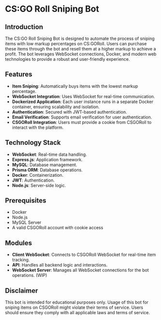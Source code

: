 # CS:GO Roll Sniping Bot

## Introduction
The CS:GO Roll Sniping Bot is designed to automate the process of sniping items with low markup percentages on CS:GORoll. Users can purchase these items through the bot and resell them at a higher markup to achieve a profit. The bot leverages WebSocket connections, Docker, and modern web technologies to provide a robust and user-friendly experience.

## Features
- **Item Sniping**: Automatically buys items with the lowest markup percentage.
- **WebSocket Integration**: Uses WebSocket for real-time communication.
- **Dockerized Application**: Each user instance runs in a separate Docker container, ensuring scalability and isolation.
- **Authentication**: Secured with JWT-based authentication.
- **Email Verification**: Supports email verification for user authentication.
- **CSGORoll Integration**: Users must provide a cookie from CSGORoll to interact with the platform.

## Technology Stack
- **WebSocket**: Real-time data handling.
- **Express.js**: Application framework.
- **MySQL**: Database management.
- **Prisma ORM**: Database operations.
- **Docker**: Containerization.
- **JWT**: Authentication.
- **Node.js**: Server-side logic.

## Prerequisites
- Docker
- Node.js
- MySQL Server
- A valid CSGORoll account with cookie access


## Modules
- **Client WebSocket**: Connects to CSGORoll WebSocket for real-time item tracking.
- **API**: Handles all backend logic and interactions.
- **WebSocket Server**: Manages all WebSocket connections for the bot operations. (WIP)

## Disclaimer
This bot is intended for educational purposes only. Usage of this bot for sniping items on CSGORoll might violate their terms of service. Users should ensure they comply with all applicable laws and terms of service.
